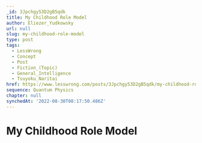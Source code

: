 ```yaml
---
_id: 3Jpchgy53D2gB5qdk
title: My Childhood Role Model
author: Eliezer_Yudkowsky
url: null
slug: my-childhood-role-model
type: post
tags:
  - LessWrong
  - Concept
  - Post
  - Fiction_(Topic)
  - General_Intelligence
  - Tsuyoku_Naritai
href: https://www.lesswrong.com/posts/3Jpchgy53D2gB5qdk/my-childhood-role-model
sequence: Quantum Physics
chapter: null
synchedAt: '2022-08-30T08:17:50.486Z'
---
```

# My Childhood Role Model

